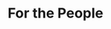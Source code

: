 ---
pid: LLE20
title: For the People
location_transcription: Anywhere deemed appropriate
zipcode: '11238'
outside_phl: 'Brooklyn NY '
neighborhood: 
age: '17'
age_range: 13-19
instagram: 
image_file_name: LLE_20.jpg
proposal_transcription: |-
  Side
  - stairs of smooth stone
  - Hand of dark metal

  Front
  - Wings slightly popping out from the front
  - Possibly carved into the stairs, or made with the same hand material

  Much love from NYC
topic: Unknown
topic_summary: '0'
type: Sculpture Statue
keywords_other: hand, people
credit: 
image_labels: 
twitter: 
facebook: 
permalink: "/monuments/lle20/"
layout: item-page
---
